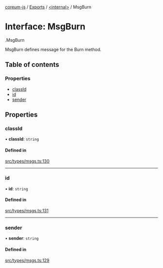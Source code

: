 [coreum-js](../README.md) / [Exports](../modules.md) / [<internal\>](../modules/internal_.md) / MsgBurn

# Interface: MsgBurn

[<internal>](../modules/internal_.md).MsgBurn

MsgBurn defines message for the Burn method.

## Table of contents

### Properties

- [classId](internal_.MsgBurn-2.md#classid)
- [id](internal_.MsgBurn-2.md#id)
- [sender](internal_.MsgBurn-2.md#sender)

## Properties

### classId

• **classId**: `string`

#### Defined in

[src/types/msgs.ts:130](https://github.com/PulsaraIO/coreum-js/blob/63824e3/src/types/msgs.ts#L130)

___

### id

• **id**: `string`

#### Defined in

[src/types/msgs.ts:131](https://github.com/PulsaraIO/coreum-js/blob/63824e3/src/types/msgs.ts#L131)

___

### sender

• **sender**: `string`

#### Defined in

[src/types/msgs.ts:129](https://github.com/PulsaraIO/coreum-js/blob/63824e3/src/types/msgs.ts#L129)
